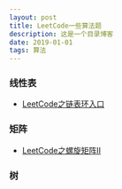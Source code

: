 ```yaml
---
layout: post
title: LeetCode一些算法题
description: 这是一个目录博客
date: 2019-01-01
tags: 算法
---
```

### 线性表

* [LeetCode之链表环入口](https://kaikai-sk.github.io/blogs/mds/LeetCode/List/LeetCode之链表环入口)

### 矩阵

* [LeetCode之螺旋矩阵II](https://kaikai-sk.github.io/blogs/mds/LeetCode/Matrix/LeetCode之螺旋矩阵II)


### 树
